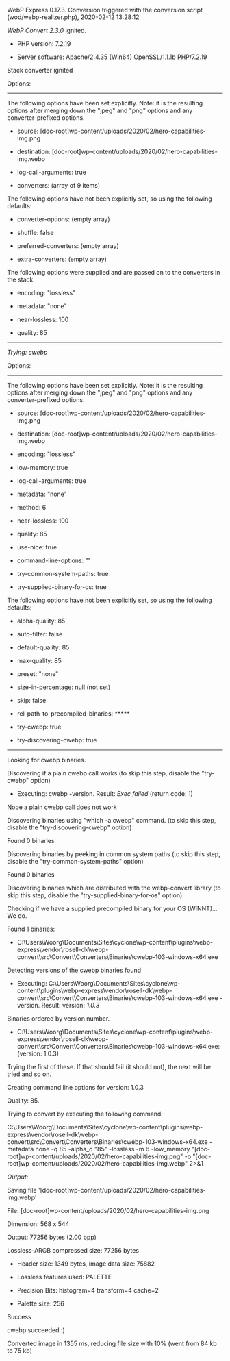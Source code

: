 WebP Express 0.17.3. Conversion triggered with the conversion script (wod/webp-realizer.php), 2020-02-12 13:28:12

*WebP Convert 2.3.0*  ignited.
- PHP version: 7.2.19
- Server software: Apache/2.4.35 (Win64) OpenSSL/1.1.1b PHP/7.2.19

Stack converter ignited

Options:
------------
The following options have been set explicitly. Note: it is the resulting options after merging down the "jpeg" and "png" options and any converter-prefixed options.
- source: [doc-root]wp-content/uploads/2020/02/hero-capabilities-img.png
- destination: [doc-root]wp-content/uploads/2020/02/hero-capabilities-img.webp
- log-call-arguments: true
- converters: (array of 9 items)

The following options have not been explicitly set, so using the following defaults:
- converter-options: (empty array)
- shuffle: false
- preferred-converters: (empty array)
- extra-converters: (empty array)

The following options were supplied and are passed on to the converters in the stack:
- encoding: "lossless"
- metadata: "none"
- near-lossless: 100
- quality: 85
------------


*Trying: cwebp* 

Options:
------------
The following options have been set explicitly. Note: it is the resulting options after merging down the "jpeg" and "png" options and any converter-prefixed options.
- source: [doc-root]wp-content/uploads/2020/02/hero-capabilities-img.png
- destination: [doc-root]wp-content/uploads/2020/02/hero-capabilities-img.webp
- encoding: "lossless"
- low-memory: true
- log-call-arguments: true
- metadata: "none"
- method: 6
- near-lossless: 100
- quality: 85
- use-nice: true
- command-line-options: ""
- try-common-system-paths: true
- try-supplied-binary-for-os: true

The following options have not been explicitly set, so using the following defaults:
- alpha-quality: 85
- auto-filter: false
- default-quality: 85
- max-quality: 85
- preset: "none"
- size-in-percentage: null (not set)
- skip: false
- rel-path-to-precompiled-binaries: *****
- try-cwebp: true
- try-discovering-cwebp: true
------------

Looking for cwebp binaries.
Discovering if a plain cwebp call works (to skip this step, disable the "try-cwebp" option)
- Executing: cwebp -version. Result: *Exec failed* (return code: 1)
Nope a plain cwebp call does not work
Discovering binaries using "which -a cwebp" command. (to skip this step, disable the "try-discovering-cwebp" option)
Found 0 binaries
Discovering binaries by peeking in common system paths (to skip this step, disable the "try-common-system-paths" option)
Found 0 binaries
Discovering binaries which are distributed with the webp-convert library (to skip this step, disable the "try-supplied-binary-for-os" option)
Checking if we have a supplied precompiled binary for your OS (WINNT)... We do.
Found 1 binaries: 
- C:\Users\Woorg\Documents\Sites\cyclone\wp-content\plugins\webp-express\vendor\rosell-dk\webp-convert\src\Convert\Converters\Binaries\cwebp-103-windows-x64.exe
Detecting versions of the cwebp binaries found
- Executing: C:\Users\Woorg\Documents\Sites\cyclone\wp-content\plugins\webp-express\vendor\rosell-dk\webp-convert\src\Convert\Converters\Binaries\cwebp-103-windows-x64.exe -version. Result: version: *1.0.3*
Binaries ordered by version number.
- C:\Users\Woorg\Documents\Sites\cyclone\wp-content\plugins\webp-express\vendor\rosell-dk\webp-convert\src\Convert\Converters\Binaries\cwebp-103-windows-x64.exe: (version: 1.0.3)
Trying the first of these. If that should fail (it should not), the next will be tried and so on.
Creating command line options for version: 1.0.3
Quality: 85. 
Trying to convert by executing the following command:
C:\Users\Woorg\Documents\Sites\cyclone\wp-content\plugins\webp-express\vendor\rosell-dk\webp-convert\src\Convert\Converters\Binaries\cwebp-103-windows-x64.exe -metadata none -q 85 -alpha_q "85" -lossless -m 6 -low_memory "[doc-root]wp-content/uploads/2020/02/hero-capabilities-img.png" -o "[doc-root]wp-content/uploads/2020/02/hero-capabilities-img.webp" 2>&1

*Output:* 
Saving file '[doc-root]wp-content/uploads/2020/02/hero-capabilities-img.webp'
File:      [doc-root]wp-content/uploads/2020/02/hero-capabilities-img.png
Dimension: 568 x 544
Output:    77256 bytes (2.00 bpp)
Lossless-ARGB compressed size: 77256 bytes
  * Header size: 1349 bytes, image data size: 75882
  * Lossless features used: PALETTE
  * Precision Bits: histogram=4 transform=4 cache=2
  * Palette size:   256

Success
cwebp succeeded :)

Converted image in 1355 ms, reducing file size with 10% (went from 84 kb to 75 kb)

